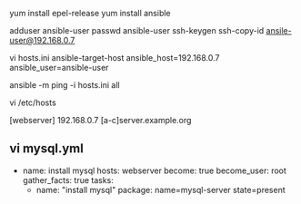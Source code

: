 
yum install epel-release
yum install ansible


adduser ansible-user
passwd ansible-user
ssh-keygen
ssh-copy-id ansile-user@192.168.0.7


vi hosts.ini
ansible-target-host ansible_host=192.168.0.7 ansible_user=ansible-user

ansible -m ping -i hosts.ini all

vi /etc/hosts

[webserver]
192.168.0.7
[a-c]server.example.org

vi mysql.yml
---
- name: install mysql
  hosts: webserver
  become: true
  become_user: root
  gather_facts: true
  tasks:
    - name: "install mysql"
      package: name=mysql-server state=present
